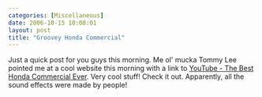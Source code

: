 ```yaml
---
categories: [Miscellaneous]
date: 2006-10-15 10:08:01
layout: post
title: "Groovey Honda Commercial"
---
```

Just a quick post for you guys this morning. Me ol' mucka Tommy Lee pointed me at a cool website this morning with a link to <a href="http://www.youtube.com/watch?v=TvlUUkx1QPc" title="YouTube - The Best Honda Commercial Ever" target="_blank">YouTube - The Best Honda Commercial Ever</a>. Very cool stuff! Check it out. Apparently, all the sound effects were made by people!
